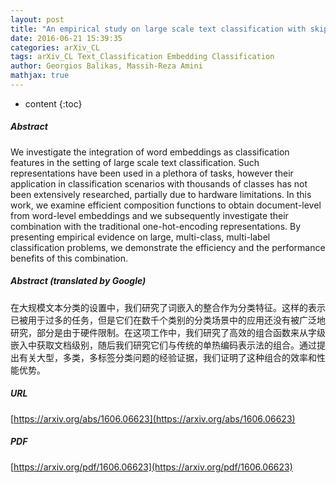```yaml
---
layout: post
title: "An empirical study on large scale text classification with skip-gram embeddings"
date: 2016-06-21 15:39:35
categories: arXiv_CL
tags: arXiv_CL Text_Classification Embedding Classification
author: Georgios Balikas, Massih-Reza Amini
mathjax: true
---
```


* content
{:toc}

##### Abstract
We investigate the integration of word embeddings as classification features in the setting of large scale text classification. Such representations have been used in a plethora of tasks, however their application in classification scenarios with thousands of classes has not been extensively researched, partially due to hardware limitations. In this work, we examine efficient composition functions to obtain document-level from word-level embeddings and we subsequently investigate their combination with the traditional one-hot-encoding representations. By presenting empirical evidence on large, multi-class, multi-label classification problems, we demonstrate the efficiency and the performance benefits of this combination.

##### Abstract (translated by Google)
在大规模文本分类的设置中，我们研究了词嵌入的整合作为分类特征。这样的表示已被用于过多的任务，但是它们在数千个类别的分类场景中的应用还没有被广泛地研究，部分是由于硬件限制。在这项工作中，我们研究了高效的组合函数来从字级嵌入中获取文档级别，随后我们研究它们与传统的单热编码表示法的组合。通过提出有关大型，多类，多标签分类问题的经验证据，我们证明了这种组合的效率和性能优势。

##### URL
[https://arxiv.org/abs/1606.06623](https://arxiv.org/abs/1606.06623)

##### PDF
[https://arxiv.org/pdf/1606.06623](https://arxiv.org/pdf/1606.06623)


